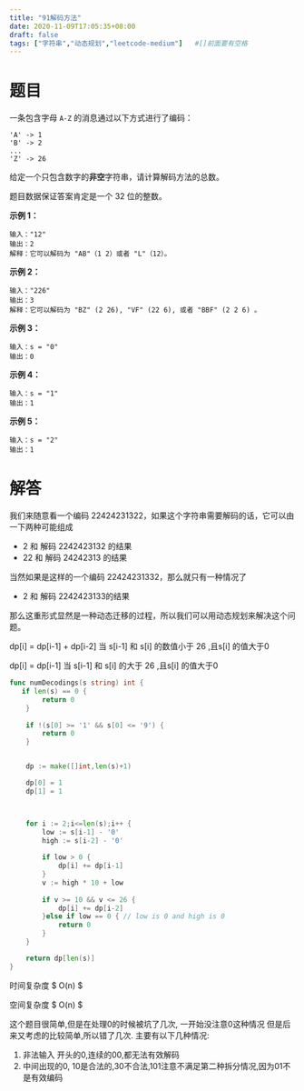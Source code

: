 ```yaml
---
title: "91解码方法"
date: 2020-11-09T17:05:35+08:00
draft: false 
tags: ["字符串","动态规划","leetcode-medium"]   #[]前面要有空格
---
```


# 题目

一条包含字母 `A-Z` 的消息通过以下方式进行了编码：

```
'A' -> 1
'B' -> 2
...
'Z' -> 26
```

给定一个只包含数字的**非空**字符串，请计算解码方法的总数。

题目数据保证答案肯定是一个 32 位的整数。

 

**示例 1：**

```
输入："12"
输出：2
解释：它可以解码为 "AB"（1 2）或者 "L"（12）。
```

**示例 2：**

```
输入："226"
输出：3
解释：它可以解码为 "BZ" (2 26), "VF" (22 6), 或者 "BBF" (2 2 6) 。
```

**示例 3：**

```
输入：s = "0"
输出：0
```

**示例 4：**

```
输入：s = "1"
输出：1
```

**示例 5：**

```
输入：s = "2"
输出：1
```

# 解答

我们来随意看一个编码 22424231322，如果这个字符串需要解码的话，它可以由一下两种可能组成

- 2 和 解码 2242423132 的结果
-  22 和 解码 24242313 的结果

当然如果是这样的一个编码 22424231332，那么就只有一种情况了

- 2 和 解码 2242423133的结果

那么这重形式显然是一种动态迁移的过程，所以我们可以用动态规划来解决这个问题。

dp\[i\] = dp\[i-1\] + dp\[i-2\]  当 s[i-1] 和 s[i]  的数值小于 26 ,且s\[i\] 的值大于0 

dp\[i\] = dp\[i-1\]  当 s[i-1] 和 s[i]  的大于 26 ,且s\[i\] 的值大于0 



```go
func numDecodings(s string) int {
   if len(s) == 0 {
		return 0
	}
	
	if !(s[0] >= '1' && s[0] <= '9') {
		return 0 
	} 


	dp := make([]int,len(s)+1)

	dp[0] = 1
	dp[1] = 1



	for i := 2;i<=len(s);i++ {
		low := s[i-1] - '0'
		high := s[i-2] - '0'
		
		if low > 0 {
			dp[i] += dp[i-1]
		}
		v := high * 10 + low
		
		if v >= 10 && v <= 26 {
			dp[i] += dp[i-2]	
		}else if low == 0 { // low is 0 and high is 0 
			return 0 
		}
	}

	return dp[len(s)]
}
```



时间复杂度 $ O(n) $

空间复杂度 $ O(n) $



这个题目很简单,但是在处理0的时候被坑了几次,
一开始没注意0这种情况
但是后来又考虑的比较简单,所以错了几次.
主要有以下几种情况:

1. 非法输入
   开头的0,连续的00,都无法有效解码
2. 中间出现的0,
   10是合法的,30不合法,101注意不满足第二种拆分情况,因为01不是有效编码